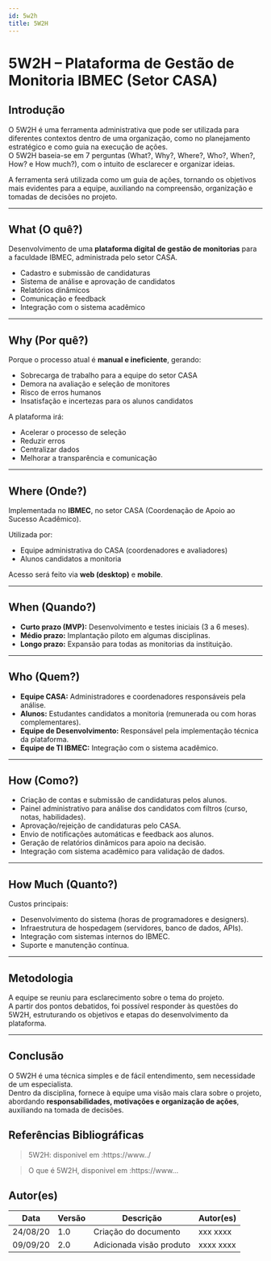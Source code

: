 ```yaml
---
id: 5w2h
title: 5W2H
---
```

# 5W2H – Plataforma de Gestão de Monitoria IBMEC (Setor CASA)

## Introdução
O 5W2H é uma ferramenta administrativa que pode ser utilizada para diferentes contextos dentro de uma organização, como no planejamento estratégico e como guia na execução de ações.  
O 5W2H baseia-se em 7 perguntas (What?, Why?, Where?, Who?, When?, How? e How much?), com o intuito de esclarecer e organizar ideias.  

A ferramenta será utilizada como um guia de ações, tornando os objetivos mais evidentes para a equipe, auxiliando na compreensão, organização e tomadas de decisões no projeto.

---

## What (O quê?)
Desenvolvimento de uma **plataforma digital de gestão de monitorias** para a faculdade IBMEC, administrada pelo setor CASA.

- Cadastro e submissão de candidaturas  
- Sistema de análise e aprovação de candidatos  
- Relatórios dinâmicos  
- Comunicação e feedback  
- Integração com o sistema acadêmico  

---

## Why (Por quê?)
Porque o processo atual é **manual e ineficiente**, gerando:  
- Sobrecarga de trabalho para a equipe do setor CASA  
- Demora na avaliação e seleção de monitores  
- Risco de erros humanos  
- Insatisfação e incertezas para os alunos candidatos  

A plataforma irá:  
- Acelerar o processo de seleção  
- Reduzir erros  
- Centralizar dados  
- Melhorar a transparência e comunicação  

---

## Where (Onde?)
Implementada no **IBMEC**, no setor CASA (Coordenação de Apoio ao Sucesso Acadêmico).  

Utilizada por:  
- Equipe administrativa do CASA (coordenadores e avaliadores)  
- Alunos candidatos a monitoria  

Acesso será feito via **web (desktop)** e **mobile**.  

---

## When (Quando?)
- **Curto prazo (MVP):** Desenvolvimento e testes iniciais (3 a 6 meses).  
- **Médio prazo:** Implantação piloto em algumas disciplinas.  
- **Longo prazo:** Expansão para todas as monitorias da instituição.  

---

## Who (Quem?)
- **Equipe CASA:** Administradores e coordenadores responsáveis pela análise.  
- **Alunos:** Estudantes candidatos a monitoria (remunerada ou com horas complementares).  
- **Equipe de Desenvolvimento:** Responsável pela implementação técnica da plataforma.  
- **Equipe de TI IBMEC:** Integração com o sistema acadêmico.  

---

## How (Como?)
- Criação de contas e submissão de candidaturas pelos alunos.  
- Painel administrativo para análise dos candidatos com filtros (curso, notas, habilidades).  
- Aprovação/rejeição de candidaturas pelo CASA.  
- Envio de notificações automáticas e feedback aos alunos.  
- Geração de relatórios dinâmicos para apoio na decisão.  
- Integração com sistema acadêmico para validação de dados.  

---

## How Much (Quanto?)
Custos principais:  
- Desenvolvimento do sistema (horas de programadores e designers).  
- Infraestrutura de hospedagem (servidores, banco de dados, APIs).  
- Integração com sistemas internos do IBMEC.  
- Suporte e manutenção contínua.  

---

## Metodologia
A equipe se reuniu para esclarecimento sobre o tema do projeto.  
A partir dos pontos debatidos, foi possível responder às questões do 5W2H, estruturando os objetivos e etapas do desenvolvimento da plataforma.

---

## Conclusão
O 5W2H é uma técnica simples e de fácil entendimento, sem necessidade de um especialista.  
Dentro da disciplina, fornece à equipe uma visão mais clara sobre o projeto, abordando **responsabilidades, motivações e organização de ações**, auxiliando na tomada de decisões.  

 
 
## Referências Bibliográficas
> 5W2H: disponivel em :https://www../

> O que é 5W2H, disponivel em :https://www...

## Autor(es)
| Data | Versão | Descrição | Autor(es) |
| -- | -- | -- | -- |
| 24/08/20 | 1.0 | Criação do documento | xxx xxxx | 
| 09/09/20 | 2.0 | Adicionada visão produto | xxxx xxxx | 

